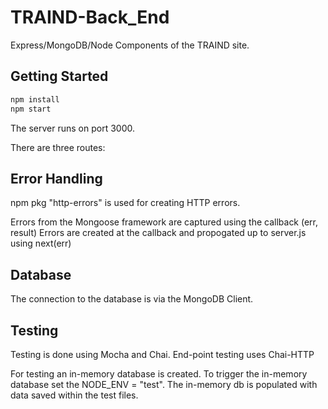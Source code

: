 # TRAIND-Back_End

Express/MongoDB/Node Components of the TRAIND site.

## Getting Started

```bash
npm install
npm start
```

The server runs on port 3000.

There are three routes:

## Error Handling

npm pkg "http-errors" is used for creating HTTP errors.

Errors from the Mongoose framework are captured using the callback (err, result)
Errors are created at the callback and propogated up to server.js using next(err)

## Database

The connection to the database is via the MongoDB Client.

## Testing

Testing is done using Mocha and Chai.
End-point testing uses Chai-HTTP

For testing an in-memory database is created. To trigger the in-memory database set the NODE_ENV = "test".
The in-memory db is populated with data saved within the test files.

